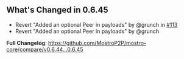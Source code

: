 ## What's Changed in 0.6.45
* Revert "Added an optional Peer in payloads" by @grunch in [#113](https://github.com/MostroP2P/mostro-core/pull/113)
* Revert "Added an optional Peer in payloads" by @grunch

**Full Changelog**: https://github.com/MostroP2P/mostro-core/compare/v0.6.44...0.6.45

<!-- generated by git-cliff -->
